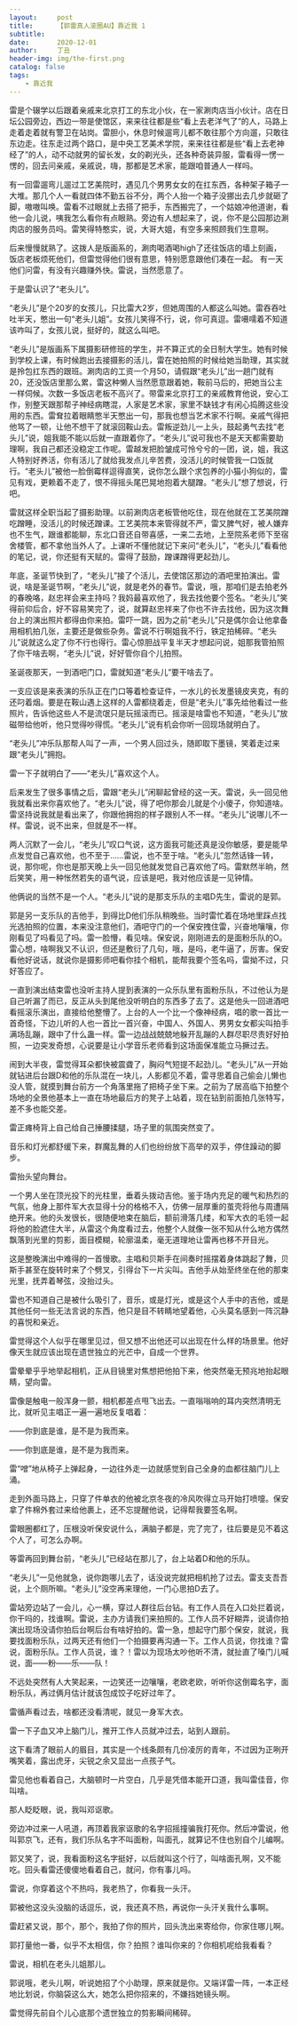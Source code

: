 ```yaml
---
layout:     post
title:      【郭雷真人滚圈AU】靠近我 1
subtitle:   
date:       2020-12-01
author:     丁丑
header-img: img/the-first.png
catalog: false
tags:
    - 靠近我
---
```



雷是个辍学以后跟着亲戚来北京打工的东北小伙，在一家涮肉店当小伙计。店在日坛公园旁边，西边一带是使馆区，来来往往都是些“看上去老洋气了”的人，马路上走着走着就有警卫在站岗。雷胆小，休息时候遛弯儿都不敢往那个方向遛，只敢往东边走。往东走过两个路口，是中央工艺美术学院，来来往往都是些“看上去老神经了”的人，动不动就男的留长发，女的剃光头，还各种奇装异服，雷看得一愣一愣的，回去问亲戚，亲戚说，嗨，那都是艺术家，能跟咱普通人一样吗。

有一回雷遛弯儿遛过工艺美院时，遇见几个男男女女的在扛东西，各种架子箱子一大堆。那几个人一看就四体不勤五谷不分，两个人抬一个箱子没挪出去几步就砸了脚，嗷嗷叫唤。雷看不过眼就上去搭了把手，东西搬完了，一个姑娘冲他道谢，看他一会儿说，咦我怎么看你有点眼熟。旁边有人想起来了，说，你不是公园那边涮肉店的服务员吗。雷笑得特憨实，说，大哥大姐，有空多来照顾我们生意啊。

后来慢慢就熟了。这拨人是版画系的，涮肉喝酒喝high了还往饭店的墙上刻画，饭店老板烦死他们，但雷觉得他们很有意思，特别愿意跟他们凑在一起。
有一天他们问雷，有没有兴趣赚外快。雷说，当然愿意了。

于是雷认识了“老头儿”。

“老头儿”是个20岁的女孩儿，只比雷大2岁，但她周围的人都这么叫她。雷吞吞吐吐半天，憋出一句“老头儿姐”。女孩儿笑得不行，说，你可真逗。雷嗫嚅着不知道该咋叫了，女孩儿说，挺好的，就这么叫吧。

“老头儿”是版画系下属摄影研修班的学生，并不算正式的全日制大学生。她有时候到学校上课，有时候跑出去接摄影的活儿，雷在她拍照的时候给她当助理，其实就是拎包扛东西的跟班。涮肉店的工资一个月50，请假跟“老头儿”出一趟门就有20，还没饭店里那么累，雷这种懒人当然愿意跟着她，鞍前马后的，把她当公主一样伺候。次数一多饭店老板不高兴了。带雷来北京打工的亲戚教育他说，安心工作，别整天跟那帮子神经病瞎混，人家是艺术家，家里不缺钱才有闲心捣腾这些没用的东西。雷耷拉着眼睛憋半天憋出一句，那我也想当艺术家不行啊。亲戚气得把他骂了一顿，让他不想干了就滚回鞍山去。雷叛逆劲儿一上头，鼓起勇气去找“老头儿”说，姐我能不能以后就一直跟着你了。“老头儿”说可我也不是天天都需要助理啊，我自己都还没稳定工作呢。雷越发把脸皱成可怜兮兮的一团，说，姐，我这人特别好养活，你有活儿了就给我发点儿辛苦费，没活儿的时候管我一口饭就行。“老头儿”被他一脸倒霉样逗得直笑，说你怎么跟个求包养的小猫小狗似的，雷见有戏，更赖着不走了，恨不得摇头尾巴晃地抱着大腿蹭。“老头儿”想了想说，行吧。

雷就这样全职当起了摄影助理。以前涮肉店老板管他吃住，现在他就在工艺美院蹭吃蹭睡，没活儿的时候还蹭课。工艺美院本来管得就不严，雷又脾气好，被人嫌弃也不生气，跟谁都能聊，东北口音还自带喜感，一来二去地，上至院系老师下至宿舍楼管，都不拿他当外人了。上课听不懂他就记下来问“老头儿”，“老头儿”看看他的笔记，说，你还挺有天赋的。雷得了鼓励，蹭课蹭得更起劲儿。

年底，圣诞节快到了，“老头儿”接了个活儿，去使馆区那边的酒吧里拍演出。雷说，啥是圣诞节啊，“老头儿”说，就是老外的春节。雷说，哦，那咱们是去拍老外的春晚咯，赵忠祥会来主持吗？我妈最喜欢他了，我去找他要个签名。“老头儿”笑得前仰后合，好不容易笑完了，说，就算赵忠祥来了你也不许去找他，因为这次舞台上的演出照片都得由你来拍。雷吓一跳，因为之前“老头儿”只是偶尔会让他拿备用相机拍几张，主要还是做些杂务。雷说不行啊姐我不行，铁定拍稀碎。“老头儿”说就这么定了你不行也得行。雷心惊胆战平复半天才想起问说，姐那我管拍照了你干啥去啊，“老头儿”说，好好管你自个儿拍照。

圣诞夜那天，一到酒吧门口，雷就知道“老头儿”要干啥去了。

一支应该是来表演的乐队正在门口等着检查证件，一水儿的长发墨镜皮夹克，有的还叼着烟。要是在鞍山遇上这样的人雷都绕着走，但是“老头儿”事先给他看过一些照片，告诉他这些人不是流氓只是玩摇滚而已。摇滚是啥雷也不知道，“老头儿”放磁带给他听，他只觉得吵得慌。“老头儿”说有机会你听一回现场就明白了。

“老头儿”冲乐队那帮人叫了一声，一个男人回过头，随即取下墨镜，笑着走过来跟“老头儿”拥抱。

雷一下子就明白了——“老头儿”喜欢这个人。

后来发生了很多事情之后，雷跟“老头儿”闲聊起曾经的这一天。雷说，头一回见他我就看出来你喜欢他了。“老头儿”说，得了吧你那会儿就是个小傻子，你知道啥。雷坚持说我就是看出来了，你跟他拥抱的样子跟别人不一样。“老头儿”说哪儿不一样。雷说，说不出来，但就是不一样。

两人沉默了一会儿，“老头儿”叹口气说，这方面我可能还真是没你敏感，要是能早点发觉自己喜欢他，也不至于……雷说，也不至于啥。“老头儿”忽然话锋一转，说，那你呢，你也是那天晚上头一回见他就发觉自己喜欢他了吗。雷默然半晌，然后笑笑，用一种怅然若失的语气说，应该是吧，我对他应该是一见钟情。

他俩说的当然不是一个人。“老头儿”说的是那支乐队的主唱D先生，雷说的是郭。

郭是另一支乐队的吉他手，到得比D他们乐队稍晚些。当时雷忙着在场地里踩点找光选拍照的位置，本来没注意他们，酒吧守门的一个保安拽住雷，兴奋地嚷嚷，你刚看见了吗看见了吗。雷一脸懵，看见啥。保安说，刚刚进去的是面粉乐队的O。雷心想，啥啊我又不认识，但还是敷衍了几句，哦，是吗，老牛逼了，厉害。保安看他好说话，就说你是摄影师吧看你挂个相机，能帮我要个签名吗，雷拗不过，只好答应了。

一直到演出结束雷也没听主持人提到表演的一众乐队里有面粉乐队，不过他认为是自己听漏了而已，反正从头到尾他没听明白的东西多了去了。这是他头一回进酒吧看摇滚乐演出，直接给他整懵了。上台的人一个比一个像神经病，唱的歌一首比一首奇怪，下边儿听的人也一首比一首兴奋，中国人、外国人、男男女女都尖叫拍手满场乱蹦，跟中了什么蛊一样。雷一边战战兢兢地躲开乱蹦的人群尽职尽责好好拍照，一边突发奇想，心说要是让小学音乐老师看到这场面保准能立马撅过去。

闹到大半夜，雷觉得耳朵都快被震聋了，胸闷气短提不起劲儿。“老头儿”从一开始就钻进后台跟D和他的乐队混在一块儿，人影都见不着，雷寻思着自己偷会儿懒也没人管，就摸到舞台前方一个角落里拖了把椅子坐下来。之前为了居高临下拍整个场地的全景他基本上一直在场地最后方的凳子上站着，现在钻到前面拍几张特写，差不多也能交差。

雷正瘫椅背上自己给自己捶腰揉腿，场子里的氛围突然变了。

音乐和灯光都舒缓下来，群魔乱舞的人们也纷纷放下高举的双手，停住躁动的脚步。

雷抬头望向舞台。

一个男人坐在顶光投下的光柱里，垂着头拨动吉他。鉴于场内充足的暖气和热烈的气氛，他身上那件军大衣显得十分的格格不入，仿佛一层厚重的茧壳将他与周遭隔绝开来。他的头发很长，很随便地束在脑后，额前滑落几缕，和军大衣的毛领一起将他的脸遮住大半，从雷这个角度看过去，他整个人就像一张不知从什么地方偶然飘落到光里的剪影，面目模糊，轮廓温柔，毫无道理地让雷再也移不开目光。

这是整晚演出中难得的一首慢歌。主唱和贝斯手在间奏时摇摆着身体跳起了舞，贝斯手甚至在旋转时来了个劈叉，引得台下一片尖叫。吉他手从始至终坐在他的那束光里，抚弄着琴弦，没抬过头。

雷也不知道自己是被什么吸引了，音乐，或是灯光，或是这个人手中的吉他，或是其他任何一些无法言说的东西，他只是目不转睛地望着他，心头莫名感到一阵沉静的喜悦和亲近。

雷觉得这个人似乎在哪里见过，但又想不出他还可以出现在什么样的场景里。他好像天生就应该出现在遗世独立的光芒中，自成一个世界。

雷晕晕乎乎地举起相机，正从目镜里对焦想把他拍下来，他突然毫无预兆地抬起眼睛，望向雷。

雷像是触电一般浑身一颤，相机都差点甩飞出去。一直嗡嗡响的耳内突然清明无比，就听见主唱正一遍一遍地反复唱着：

——你到底是谁，是不是为我而来。

——你到底是谁，是不是为我而来。

雷“噌”地从椅子上弹起身，一边往外走一边就感觉到自己全身的血都往脑门儿上涌。

走到外面马路上，只穿了件单衣的他被北京冬夜的冷风吹得立马开始打喷嚏。保安拿了件棉外套过来给他裹上，还不忘提醒他说，记得帮我要签名啊。

雷眼圈都红了，压根没听保安说什么，满脑子都是，完了完了，往后要是见不着这个人了，可怎么办啊。

等雷再回到舞台前，“老头儿”已经站在那儿了，台上站着D和他的乐队。

“老头儿”一见他就急，说你跑哪儿去了，话没说完就把相机抢了过去。雷支支吾吾说，上个厕所嘛。“老头儿”没空再来理他，一门心思拍D去了。

雷站旁边站了一会儿，心一横，穿过人群往后台钻。有工作人员在入口处拦着说，你干吗的，找谁啊。雷说，主办方请我们来拍照的。工作人员不好糊弄，说请你拍演出现场没请你拍后台啊后台有啥好拍的。雷一急，想起守门那个保安，就说，我要找面粉乐队，过两天还有他们一个拍摄要再沟通一下。工作人员说，你找谁？雷说，面粉乐队。工作人员说，谁？！雷以为现场太吵他听不清，就扯直了嗓门儿喊说，面——粉——乐——队！

不远处突然有人大笑起来，一边笑还一边嚷嚷，老欧老欧，听听你这倒霉名字，面粉乐队，再过俩月估计就该包成饺子吃好过年了。

雷循声看过去，啥都还没看清呢，就见一身军大衣。

雷一下子血又冲上脑门儿，推开工作人员就冲过去，站到人跟前。

这下看清了眼前人的眉目，其实是一个线条颇有几份凌厉的青年，不过因为正咧开嘴笑着，露出虎牙，尖锐之余又显出一点孩子气。

雷见他也看着自己，大脑顿时一片空白，几乎是凭借本能开口道，我叫雷佳音，你叫啥。

那人眨眨眼，说，我叫邓讴歌。

旁边冲过来一人吼道，再顶着我家讴歌的名字招摇撞骗我打死你。然后冲雷说，他叫郭京飞，还有，我们乐队名字不叫面粉，叫面孔，就算记不住也别自个儿编啊。

郭又笑了，说，我看面粉这名字挺好，以后就叫这个行了，叫啥面孔啊，又不能吃。回头看雷还傻傻地看着自己，就问，你有事儿吗。

雷说，你穿着这个不热吗，我老热了，你看我一头汗。

郭被他这没头没脑的话逗乐，说，我还真不热，再说你一头汗关我什么事啊。

雷赶紧又说，那个，那个，我拍了你的照片，回头洗出来寄给你，你家住哪儿啊。

郭打量他一番，似乎不太相信，你？拍照？谁叫你来的？你相机呢给我看看？

雷说，相机在老头儿姐那儿。

郭说哦，老头儿啊，听说她招了个小助理，原来就是你。又端详雷一阵，一本正经地比划说，你脑袋这么大，她怎么把你招来的，不嫌挡她镜头啊。

雷觉得先前自个儿心底那个遗世独立的剪影瞬间稀碎。
